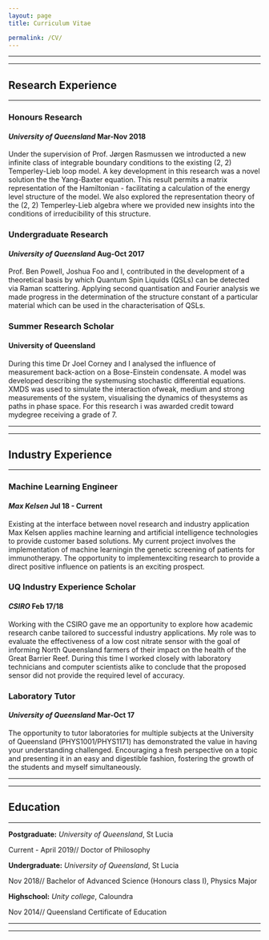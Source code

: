 ```yaml
---
layout: page
title: Curriculum Vitae

permalink: /CV/
---
```


---
---

## Research Experience 

---

### Honours Research
#### _University of Queensland_ Mar-Nov 2018

Under the supervision of Prof. Jørgen Rasmussen we introducted a new infinite class of integrable boundary conditions to the existing (2, 2) Temperley-Lieb loop model. A key development in this research was a novel solution the the Yang-Baxter equation.  This result permits a matrix representation of the Hamiltonian - facilitating a calculation of the energy level structure of the model. We also explored the representation theory of the (2, 2) Temperley-Lieb algebra where we provided new insights into the conditions of irreducibility of this structure.


### Undergraduate Research
#### _University of Queensland_ Aug-Oct 2017

Prof. Ben Powell, Joshua Foo and I, contributed in the development of a theoretical basis by which Quantum Spin Liquids (QSLs) can be detected via Raman scattering. Applying second quantisation and Fourier analysis we made progress in the determination of the structure constant of a particular material which can be used in the characterisation of QSLs.

### Summer Research Scholar
#### University of Queensland

During this time Dr Joel Corney and I analysed the influence of measurement back-action on a Bose-Einstein condensate. A model was developed describing the systemusing stochastic differential equations. XMDS was used to simulate the interaction ofweak, medium and strong measurements of the system, visualising the dynamics of thesystems as paths in phase space. For this research i was awarded credit toward mydegree receiving a grade of 7.

---
---

## Industry Experience 

---

### Machine Learning Engineer
#### _Max Kelsen_ Jul 18 - Current

Existing at the interface between novel research and industry application Max Kelsen applies machine learning and artificial intelligence technologies to provide customer based solutions. My current project involves the implementation of machine learningin the genetic screening of patients for immunotherapy. The opportunity to implementexciting research to provide a direct positive influence on patients is an exciting prospect.


### UQ Industry Experience Scholar
#### _CSIRO_ Feb 17/18

Working with the CSIRO gave me an opportunity to explore how academic research canbe tailored to successful industry applications. My role was to evaluate the effectiveness of a low cost nitrate sensor with the goal of informing North Queensland farmers of their impact on the health of the Great Barrier Reef. During this time I worked closely with laboratory technicians and computer scientists alike to conclude that the proposed sensor did not provide the required level of accuracy.


### Laboratory Tutor
#### _University of Queensland_ Mar-Oct 17

The opportunity to tutor laboratories for multiple subjects at the University of Queensland (PHYS1001/PHYS1171) has demonstrated the value in having your understanding challenged. Encouraging a fresh perspective on a topic and presenting it in an easy and digestible fashion, fostering the growth of the students and myself simultaneously.

---
---

## Education

---

**Postgraduate:** _University of Queensland_, St Lucia

Current - April 2019// Doctor of Philosophy


**Undergraduate:** _University of Queensland_, St Lucia

Nov 2018// Bachelor of Advanced Science (Honours class I), Physics Major


**Highschool:** _Unity college_, Caloundra

Nov 2014//  Queensland Certificate of Education

---
---
